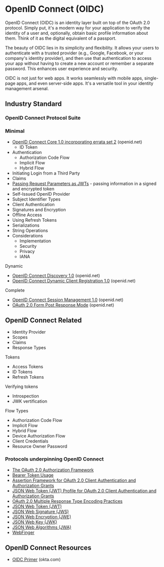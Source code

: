 
# OpenID Connect (OIDC)

OpenID Connect (OIDC) is an identity layer built on top of the OAuth 2.0 protocol. Simply put, it's a modern way for your application to verify the identity of a user and, optionally, obtain basic profile information about them. Think of it as the digital equivalent of a passport.

The beauty of OIDC lies in its simplicity and flexibility. It allows your users to authenticate with a trusted provider (e.g., Google, Facebook, or your company's identity provider), and then use that authentication to access your app without having to create a new account or remember a separate password. This enhances user experience and security.

OIDC is not just for web apps. It works seamlessly with mobile apps, single-page apps, and even server-side apps. It's a versatile tool in your identity management arsenal.

## Industry Standard

### OpenID Connect Protocol Suite

### Minimal

* [OpenID Connect Core 1.0 incorporating errata set 2](https://openid.net/specs/openid-connect-core-1_0.html) (openid.net)
  * ID Token
* Authentication
  * Authorization Code Flow
  * Implicit Flow
  * Hybrid Flow
* Initiating Login from a Third Party
* Claims
* [Passing Request Parameters as JWTs](./oidc/passing-request-paramaters-as-jwt.md) - passing information in a signed and encrypted token
* Self-Issued OpenID Provider
* Subject Identifier Types
* Client Authentication
* Signatures and Encryption
* Offline Access
* Using Refresh Tokens
* Serializations
* String Operations
* Considerations
  * Implementation
  * Security
  * Privacy
  * IANA

Dynamic

* [OpenID Connect Discovery 1.0](https://openid.net/specs/openid-connect-discovery-1_0.html) (openid.net)
* [OpenID Connect Dynamic Client Registration 1.0](https://openid.net/specs/openid-connect-registration-1_0.html) (openid.net)

Complete

* [OpenID Connect Session Management 1.0](https://openid.net/specs/openid-connect-session-1_0.html) (openid.net)
* [OAuth 2.0 Form Post Response Mode](https://openid.net/specs/oauth-v2-form-post-response-mode-1_0.html) (openid.net)

## OpenID Connect Related

* Identity Provider
* Scopes
* Claims
* Response Types

Tokens

* Access Tokens
* ID Tokens
* Refresh Tokens

Verifying tokens

* Introspection
* JWK vertification

Flow Types

* Authorization Code Flow
* Implicit Flow
* Hybrid Flow
* Device Authorization Flow
* Client Credentials
* Resource Owner Password

### Protocols underpinning OpenID Connect

* [The OAuth 2.0 Authorization Framework](https://datatracker.ietf.org/doc/html/rfc6749)
* [Bearer Token Usage](https://datatracker.ietf.org/doc/html/rfc6750)
* [Assertion Framework for OAuth 2.0 Client Authentication and Authorization Grants](https://datatracker.ietf.org/doc/html/rfc7521)
* [JSON Web Token (JWT) Profile for OAuth 2.0 Client Authentication and Authorization Grants](https://datatracker.ietf.org/doc/html/rfc7523)
* [OAuth 2.0 Multiple Response Type Encoding Practices](https://openid.net/specs/oauth-v2-multiple-response-types-1_0.html)
* [JSON Web Token (JWT)](https://datatracker.ietf.org/doc/html/rfc7519)
* [JSON Web Signature (JWS)](https://datatracker.ietf.org/doc/html/rfc7515)
* [JSON Web Encryption (JWE)](https://datatracker.ietf.org/doc/html/rfc7516)
* [JSON Web Key (JWK)](https://datatracker.ietf.org/doc/html/rfc7517)
* [JSON Web Algorithms (JWA)](https://datatracker.ietf.org/doc/html/rfc7518)
* [WebFinger](https://datatracker.ietf.org/doc/html/rfc7033)

## OpenID Connect Resources

* [OIDC Primer](https://developer.okta.com/blog/2017/07/25/oidc-primer-part-1) (okta.com)